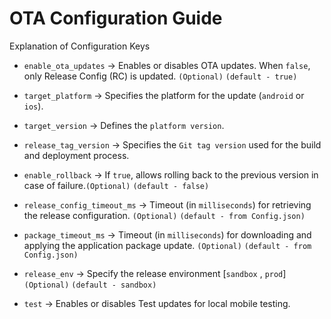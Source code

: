 # OTA Configuration Guide

Explanation of Configuration Keys

- `enable_ota_updates` → Enables or disables OTA updates. When `false`, only Release Config (RC) is updated. `(Optional)` `(default - true)`

- `target_platform` → Specifies the platform for the update (`android` or `ios`).

- `target_version` → Defines the `platform version`.

- `release_tag_version` → Specifies the `Git tag version` used for the build and deployment process.


- `enable_rollback` → If `true`, allows rolling back to the previous version in case of failure.`(Optional)` `(default - false)`

- `release_config_timeout_ms` → Timeout (in `milliseconds`) for retrieving the release configuration. `(Optional)` `(default - from Config.json)`

- `package_timeout_ms` → Timeout (in `milliseconds`) for downloading and applying the application package update. `(Optional)` `(default - from Config.json)`

- `release_env` → Specify the release environment  [`sandbox` , `prod`] `(Optional)` `(default - sandbox)`

- `test` → Enables or disables Test updates for local mobile testing.